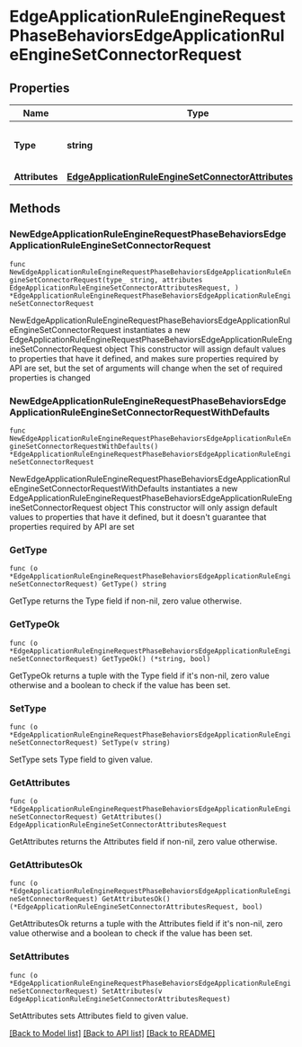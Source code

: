 # EdgeApplicationRuleEngineRequestPhaseBehaviorsEdgeApplicationRuleEngineSetConnectorRequest

## Properties

Name | Type | Description | Notes
------------ | ------------- | ------------- | -------------
**Type** | **string** | * &#x60;set_edge_connector&#x60; - set_edge_connector | 
**Attributes** | [**EdgeApplicationRuleEngineSetConnectorAttributesRequest**](EdgeApplicationRuleEngineSetConnectorAttributesRequest.md) |  | 

## Methods

### NewEdgeApplicationRuleEngineRequestPhaseBehaviorsEdgeApplicationRuleEngineSetConnectorRequest

`func NewEdgeApplicationRuleEngineRequestPhaseBehaviorsEdgeApplicationRuleEngineSetConnectorRequest(type_ string, attributes EdgeApplicationRuleEngineSetConnectorAttributesRequest, ) *EdgeApplicationRuleEngineRequestPhaseBehaviorsEdgeApplicationRuleEngineSetConnectorRequest`

NewEdgeApplicationRuleEngineRequestPhaseBehaviorsEdgeApplicationRuleEngineSetConnectorRequest instantiates a new EdgeApplicationRuleEngineRequestPhaseBehaviorsEdgeApplicationRuleEngineSetConnectorRequest object
This constructor will assign default values to properties that have it defined,
and makes sure properties required by API are set, but the set of arguments
will change when the set of required properties is changed

### NewEdgeApplicationRuleEngineRequestPhaseBehaviorsEdgeApplicationRuleEngineSetConnectorRequestWithDefaults

`func NewEdgeApplicationRuleEngineRequestPhaseBehaviorsEdgeApplicationRuleEngineSetConnectorRequestWithDefaults() *EdgeApplicationRuleEngineRequestPhaseBehaviorsEdgeApplicationRuleEngineSetConnectorRequest`

NewEdgeApplicationRuleEngineRequestPhaseBehaviorsEdgeApplicationRuleEngineSetConnectorRequestWithDefaults instantiates a new EdgeApplicationRuleEngineRequestPhaseBehaviorsEdgeApplicationRuleEngineSetConnectorRequest object
This constructor will only assign default values to properties that have it defined,
but it doesn't guarantee that properties required by API are set

### GetType

`func (o *EdgeApplicationRuleEngineRequestPhaseBehaviorsEdgeApplicationRuleEngineSetConnectorRequest) GetType() string`

GetType returns the Type field if non-nil, zero value otherwise.

### GetTypeOk

`func (o *EdgeApplicationRuleEngineRequestPhaseBehaviorsEdgeApplicationRuleEngineSetConnectorRequest) GetTypeOk() (*string, bool)`

GetTypeOk returns a tuple with the Type field if it's non-nil, zero value otherwise
and a boolean to check if the value has been set.

### SetType

`func (o *EdgeApplicationRuleEngineRequestPhaseBehaviorsEdgeApplicationRuleEngineSetConnectorRequest) SetType(v string)`

SetType sets Type field to given value.


### GetAttributes

`func (o *EdgeApplicationRuleEngineRequestPhaseBehaviorsEdgeApplicationRuleEngineSetConnectorRequest) GetAttributes() EdgeApplicationRuleEngineSetConnectorAttributesRequest`

GetAttributes returns the Attributes field if non-nil, zero value otherwise.

### GetAttributesOk

`func (o *EdgeApplicationRuleEngineRequestPhaseBehaviorsEdgeApplicationRuleEngineSetConnectorRequest) GetAttributesOk() (*EdgeApplicationRuleEngineSetConnectorAttributesRequest, bool)`

GetAttributesOk returns a tuple with the Attributes field if it's non-nil, zero value otherwise
and a boolean to check if the value has been set.

### SetAttributes

`func (o *EdgeApplicationRuleEngineRequestPhaseBehaviorsEdgeApplicationRuleEngineSetConnectorRequest) SetAttributes(v EdgeApplicationRuleEngineSetConnectorAttributesRequest)`

SetAttributes sets Attributes field to given value.



[[Back to Model list]](../README.md#documentation-for-models) [[Back to API list]](../README.md#documentation-for-api-endpoints) [[Back to README]](../README.md)


